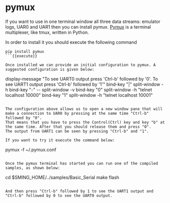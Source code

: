 # pymux
If you want to use in one terminal window all three data streams: emulator logs, UAR0 and UAR1 then you can install pymux.
[Pymux](https://github.com/prompt-toolkit/pymux) is a terminal multiplexer, like tmux, written in Python.

In order to install it you should execute the following command
```
pip install pymux
```{{execute}}

Once installed we can provide an initial configuration to pymux. A suggested configuration is given below:
```
display-message "To see UART0 output press 'Ctrl-b' followed by '0'. To see UART1 output press 'Ctrl-b' followed by '1'"
bind-key "|" split-window -h
bind-key "-" -- split-window -v
bind-key "0" split-window -h "telnet localhost 10000"
bind-key "1" split-window -h "telnet localhost 10001"
```{{copy}}

The configuration above allows us to open a new window pane that will make a connection to UAR0 by pressing at the same time "Ctrl-b" followed by "0".
That means that you have to press the Control(Ctrl) key and key "b" at the same time. After that you should release them and press "0".
The output from UART1 can be seen by pressing "Ctrl-b" and "1".

If you want to try it execute the command below:
```
pymux -f ~/.pymux.conf
```

Once the pymux terminal has started you can run one of the compiled samples, as shown below:

```
cd $SMING_HOME/../samples/Basic_Serial
make flash
```{{execute}}

And then press "Ctrl-b" followed by 1 to see the UART1 output and "Ctrl-b" followed by 0 to see the UART0 output.